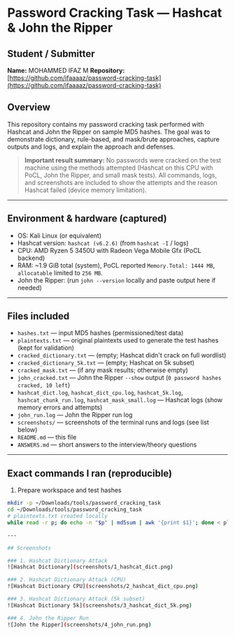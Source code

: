 # Password Cracking Task — Hashcat & John the Ripper

## Student / Submitter
**Name:** MOHAMMED IFAZ M
**Repository:** [https://github.com/ifaaaaz/password-cracking-task](https://github.com/ifaaaaz/password-cracking-task)

## Overview
This repository contains my password cracking task performed with Hashcat and John the Ripper on sample MD5 hashes. The goal was to demonstrate dictionary, rule-based, and mask/brute approaches, capture outputs and logs, and explain the approach and defenses.

> **Important result summary:** No passwords were cracked on the test machine using the methods attempted (Hashcat on this CPU with PoCL, John the Ripper, and small mask tests). All commands, logs, and screenshots are included to show the attempts and the reason Hashcat failed (device memory limitation).

---

## Environment & hardware (captured)
- OS: Kali Linux (or equivalent)
- Hashcat version: `hashcat (v6.2.6)` (from `hashcat -I` / logs)
- CPU: AMD Ryzen 5 3450U with Radeon Vega Mobile Gfx (PoCL backend)
- RAM: ~1.9 GiB total (system), PoCL reported `Memory.Total: 1444 MB`, `allocatable` limited to `256 MB`.
- John the Ripper: (run `john --version` locally and paste output here if needed)

---

## Files included
- `hashes.txt` — input MD5 hashes (permissioned/test data)
- `plaintexts.txt` — original plaintexts used to generate the test hashes (kept for validation)
- `cracked_dictionary.txt` — (empty; Hashcat didn't crack on full wordlist)
- `cracked_dictionary_5k.txt` — (empty; Hashcat on 5k subset)
- `cracked_mask.txt` — (if any mask results; otherwise empty)
- `john_cracked.txt` — John the Ripper `--show` output (`0 password hashes cracked, 10 left`)
- `hashcat_dict.log`, `hashcat_dict_cpu.log`, `hashcat_5k.log`, `hashcat_chunk_run.log`, `hashcat_mask_small.log` — Hashcat logs (show memory errors and attempts)
- `john_run.log` — John the Ripper run log
- `screenshots/` — screenshots of the terminal runs and logs (see list below)
- `README.md` — this file
- `ANSWERS.md` — short answers to the interview/theory questions

---

## Exact commands I ran (reproducible)
1. Prepare workspace and test hashes
```bash
mkdir -p ~/Downloads/tools/password_cracking_task
cd ~/Downloads/tools/password_cracking_task
# plaintexts.txt created locally
while read -r p; do echo -n "$p" | md5sum | awk '{print $1}'; done < plaintexts.txt > hashes.txt

---

## Screenshots

### 1. Hashcat Dictionary Attack
![Hashcat Dictionary](screenshots/1_hashcat_dict.png)

### 2. Hashcat Dictionary Attack (CPU)
![Hashcat Dictionary CPU](screenshots/2_hashcat_dict_cpu.png)

### 3. Hashcat Dictionary Attack (5k subset)
![Hashcat Dictionary 5k](screenshots/3_hashcat_dict_5k.png)

### 4. John the Ripper Run
![John the Ripper](screenshots/4_john_run.png)
